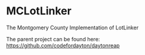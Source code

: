 # MCLotLinker

The Montgomery County Implementation of LotLinker

The parent project can be found here: https://github.com/codefordayton/daytonreap
